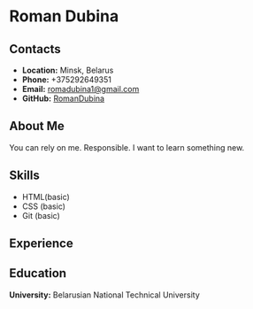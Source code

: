 # Roman Dubina

## Contacts
* __Location:__ Minsk, Belarus
* __Phone:__ +375292649351
* __Email:__ romadubina1@gmail.com
* __GitHub:__ [RomanDubina](https://github.com/RomaDubina)

## About Me
You can rely on me. Responsible. I want to learn something new.

## Skills 
* HTML(basic)
* CSS (basic)
* Git (basic)

## Experience 

## Education 
__University:__ Belarusian National Technical University